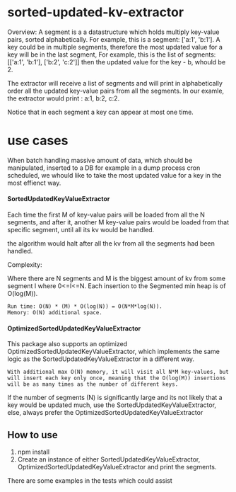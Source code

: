 # sorted-updated-kv-extractor

Overview:
A segment is a a datastructure which holds multiply key-value pairs, sorted alphabetically.
For example, this is a segment: ['a:1', 'b:1'].
A key could be in multiple segments, therefore the most updated value for a key will be in the last segment,
For example, this is the list of segments: [['a:1', 'b:1'], ['b:2', 'c:2']] then the updated value for the key - b, whould be 2.

The extractor will receive a list of segments and will print in alphabetically order all the updated key-value pairs from all the segments.
In our examle, the extractor would print : a:1, b:2, c:2.

Notice that in each segment a key can appear at most one time.

# use cases

When batch handling massive amount of data, which should be manipulated, inserted to a DB for example in a dump process cron scheduled, we whould like to take the most updated value for a key in the most effienct way.

 
#### SortedUpdatedKeyValueExtractor

Each time the first M of key-value pairs will be loaded from all the N segments, and after it, another M
key-value pairs would be loaded from that specific segment, until all its kv would be handled.

the algorithm would halt after all the kv from all the segments had been handled.

Complexity:
 
 Where there are N segments and M is the biggest amount of kv from some segment I where 0<=I<=N.
 Each insertion to the Segmented min heap is of O(log(M)).

    Run time: O(N) * (M) * O(log(N)) = O(N*M*log(N)).
    Memory: O(N) additional space.
   
    
#### OptimizedSortedUpdatedKeyValueExtractor
This package also supports an optimized OptimizedSortedUpdatedKeyValueExtractor, which implements the same logic as the SortedUpdatedKeyValueExtractor in a different way.

    With additional max O(N) memory, it will visit all N*M key-values, but will insert each key only once, meaning that the O(log(M)) insertions will be as many times as the number of different keys.
        
 If the number of segments (N) is significantly large and its not likely that a key would be updated much, use the SortedUpdatedKeyValueExtractor, else, always prefer the OptimizedSortedUpdatedKeyValueExtractor 



## How to use

1. npm install
2. Create an instance of either SortedUpdatedKeyValueExtractor, OptimizedSortedUpdatedKeyValueExtractor and print the segments.

There are some examples in the tests which could assist
